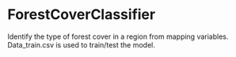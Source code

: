 # ForestCoverClassifier
Identify the type of forest cover in a region from mapping variables. Data_train.csv is used to train/test the model.
